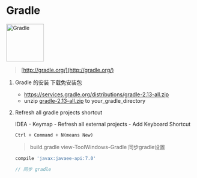 # Gradle

<img src="../image/gradle/logo_gradle.svg" title="Gradle" height="100">

> [http://gradle.org/](http://gradle.org/)

1. Gradle 的安装  下载免安装包
    - https://services.gradle.org/distributions/gradle-2.13-all.zip
    - unzip [gradle-2.13-all.zip](https://services.gradle.org/distributions/gradle-2.13-all.zip) to your_gradle_directory
   
2. Refresh all gradle projects shortcut

   IDEA - Keymap - Refresh all external projects - Add Keyboard Shortcut

   ```
   Ctrl + Command + N(means New)
   ```   
    > build.gradle view-ToolWindows-Gradle 同步gradle设置
       
     ```gradle
     compile 'javax:javaee-api:7.0'
     
     // 同步 gradle
     ```